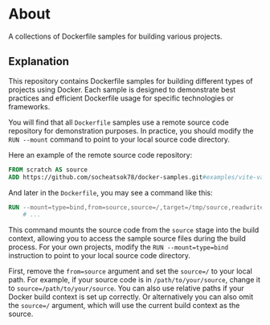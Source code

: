 # About
A collections of Dockerfile samples for building various projects.

## Explanation

This repository contains Dockerfile samples for building different types of projects using Docker. Each sample is designed to demonstrate best practices and efficient Dockerfile usage for specific technologies or frameworks.

You will find that all `Dockerfile` samples use a remote source code repository for demonstration purposes. In practice, you should modify the `RUN --mount` command to point to your local source code directory.

Here an example of the remote source code repository:

```dockerfile
FROM scratch AS source
ADD https://github.com/socheatsok78/docker-samples.git#examples/vite-vanilla-project /
```

And later in the `Dockerfile`, you may see a command like this:

```dockerfile
RUN --mount=type=bind,from=source,source=/,target=/tmp/source,readwrite=true \
    # ...
```

This command mounts the source code from the `source` stage into the build context, allowing you to access the sample source files during the build process. 
For your own projects, modify the `RUN --mount=type=bind` instruction to point to your local source code directory. 

First, remove the `from=source` argument and set the `source=/` to your local path. For example, if your source code is in `/path/to/your/source`, change it to `source=/path/to/your/source`. You can also use relative paths if your Docker build context is set up correctly. Or alternatively you can also omit the `source=/` argument, which will use the current build context as the source.
